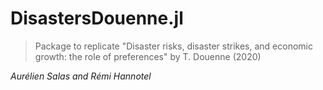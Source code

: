 # DisastersDouenne.jl

> Package to replicate "Disaster risks, disaster strikes, and economic growth: the role of preferences" by T. Douenne (2020)

*Aurélien Salas and Rémi Hannotel*
